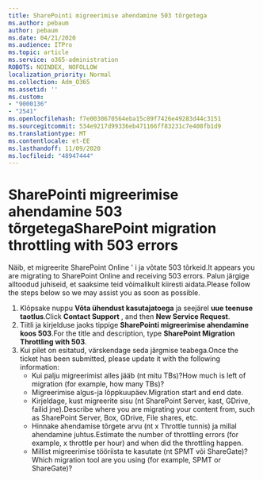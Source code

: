 ```yaml
---
title: SharePointi migreerimise ahendamine 503 tõrgetega
ms.author: pebaum
author: pebaum
ms.date: 04/21/2020
ms.audience: ITPro
ms.topic: article
ms.service: o365-administration
ROBOTS: NOINDEX, NOFOLLOW
localization_priority: Normal
ms.collection: Adm_O365
ms.assetid: ''
ms.custom:
- "9000136"
- "2541"
ms.openlocfilehash: f7e0030670564eba15c89f7426e49283d44c3151
ms.sourcegitcommit: 534e9217d99336eb471166ff83231c7e408fb1d9
ms.translationtype: MT
ms.contentlocale: et-EE
ms.lasthandoff: 11/09/2020
ms.locfileid: "48947444"
---
```

# <a name="sharepoint-migration-throttling-with-503-errors"></a><span data-ttu-id="b92b3-102">SharePointi migreerimise ahendamine 503 tõrgetega</span><span class="sxs-lookup"><span data-stu-id="b92b3-102">SharePoint migration throttling with 503 errors</span></span>

<span data-ttu-id="b92b3-103">Näib, et migreerite SharePoint Online ' i ja võtate 503 tõrkeid.</span><span class="sxs-lookup"><span data-stu-id="b92b3-103">It appears you are migrating to SharePoint Online and receiving 503 errors.</span></span> <span data-ttu-id="b92b3-104">Palun järgige alltoodud juhiseid, et saaksime teid võimalikult kiiresti aidata.</span><span class="sxs-lookup"><span data-stu-id="b92b3-104">Please follow the steps below so we may assist you as soon as possible.</span></span>

1. <span data-ttu-id="b92b3-105">Klõpsake nuppu **Võta ühendust kasutajatoega** ja seejärel **uue teenuse taotlus**.</span><span class="sxs-lookup"><span data-stu-id="b92b3-105">Click **Contact Support** , and then **New Service Request**.</span></span>
2. <span data-ttu-id="b92b3-106">Tiitli ja kirjelduse jaoks tippige **SharePointi migreerimise ahendamine koos 503**.</span><span class="sxs-lookup"><span data-stu-id="b92b3-106">For the title and description, type **SharePoint Migration Throttling with 503**.</span></span>
3. <span data-ttu-id="b92b3-107">Kui pilet on esitatud, värskendage seda järgmise teabega.</span><span class="sxs-lookup"><span data-stu-id="b92b3-107">Once the ticket has been submitted, please update it with the following information:</span></span>
    - <span data-ttu-id="b92b3-108">Kui palju migreerimist alles jääb (nt mitu TBs)?</span><span class="sxs-lookup"><span data-stu-id="b92b3-108">How much is left of migration (for example, how many TBs)?</span></span>
    - <span data-ttu-id="b92b3-109">Migreerimise algus-ja lõppkuupäev.</span><span class="sxs-lookup"><span data-stu-id="b92b3-109">Migration start and end date.</span></span>
    - <span data-ttu-id="b92b3-110">Kirjeldage, kust migreerite sisu (nt SharePoint Server, kast, GDrive, failid jne).</span><span class="sxs-lookup"><span data-stu-id="b92b3-110">Describe where you are migrating your content from, such as SharePoint Server, Box, GDrive, File shares, etc.</span></span>
    - <span data-ttu-id="b92b3-111">Hinnake ahendamise tõrgete arvu (nt x Throttle tunnis) ja millal ahendamine juhtus.</span><span class="sxs-lookup"><span data-stu-id="b92b3-111">Estimate the number of throttling errors (for example, x throttle per hour) and when did the throttling happen.</span></span>
    - <span data-ttu-id="b92b3-112">Millist migreerimise tööriista te kasutate (nt SPMT või ShareGate)?</span><span class="sxs-lookup"><span data-stu-id="b92b3-112">Which migration tool are you using (for example, SPMT or ShareGate)?</span></span>
